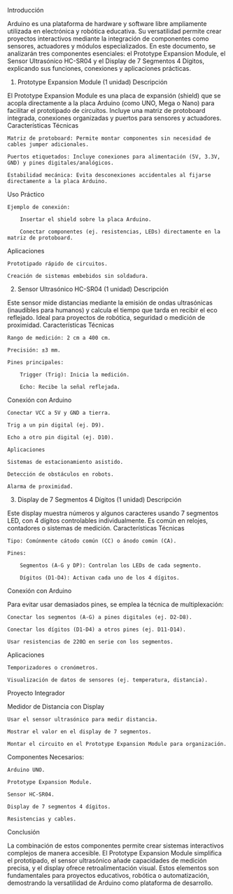 Introducción

Arduino es una plataforma de hardware y software libre ampliamente utilizada en electrónica y robótica educativa. Su versatilidad permite crear proyectos interactivos mediante la integración de componentes como sensores, actuadores y módulos especializados. En este documento, se analizarán tres componentes esenciales: el Prototype Expansion Module, el Sensor Ultrasónico HC-SR04 y el Display de 7 Segmentos 4 Dígitos, explicando sus funciones, conexiones y aplicaciones prácticas.
1. Prototype Expansion Module (1 unidad)
Descripción

El Prototype Expansion Module es una placa de expansión (shield) que se acopla directamente a la placa Arduino (como UNO, Mega o Nano) para facilitar el prototipado de circuitos. Incluye una matriz de protoboard integrada, conexiones organizadas y puertos para sensores y actuadores.
Características Técnicas

    Matriz de protoboard: Permite montar componentes sin necesidad de cables jumper adicionales.

    Puertos etiquetados: Incluye conexiones para alimentación (5V, 3.3V, GND) y pines digitales/analógicos.

    Estabilidad mecánica: Evita desconexiones accidentales al fijarse directamente a la placa Arduino.

Uso Práctico

    Ejemplo de conexión:

        Insertar el shield sobre la placa Arduino.

        Conectar componentes (ej. resistencias, LEDs) directamente en la matriz de protoboard.

Aplicaciones

    Prototipado rápido de circuitos.

    Creación de sistemas embebidos sin soldadura.

2. Sensor Ultrasónico HC-SR04 (1 unidad)
Descripción

Este sensor mide distancias mediante la emisión de ondas ultrasónicas (inaudibles para humanos) y calcula el tiempo que tarda en recibir el eco reflejado. Ideal para proyectos de robótica, seguridad o medición de proximidad.
Características Técnicas

    Rango de medición: 2 cm a 400 cm.

    Precisión: ±3 mm.

    Pines principales:

        Trigger (Trig): Inicia la medición.

        Echo: Recibe la señal reflejada.

Conexión con Arduino

    Conectar VCC a 5V y GND a tierra.

    Trig a un pin digital (ej. D9).

    Echo a otro pin digital (ej. D10).

    Aplicaciones

    Sistemas de estacionamiento asistido.

    Detección de obstáculos en robots.

    Alarma de proximidad.

3. Display de 7 Segmentos 4 Dígitos (1 unidad)
Descripción

Este display muestra números y algunos caracteres usando 7 segmentos LED, con 4 dígitos controlables individualmente. Es común en relojes, contadores o sistemas de medición.
Características Técnicas

    Tipo: Comúnmente cátodo común (CC) o ánodo común (CA).

    Pines:

        Segmentos (A-G y DP): Controlan los LEDs de cada segmento.

        Dígitos (D1-D4): Activan cada uno de los 4 dígitos.

Conexión con Arduino

Para evitar usar demasiados pines, se emplea la técnica de multiplexación:

    Conectar los segmentos (A-G) a pines digitales (ej. D2-D8).

    Conectar los dígitos (D1-D4) a otros pines (ej. D11-D14).

    Usar resistencias de 220Ω en serie con los segmentos.
Aplicaciones

    Temporizadores o cronómetros.

    Visualización de datos de sensores (ej. temperatura, distancia).

Proyecto Integrador

Medidor de Distancia con Display

    Usar el sensor ultrasónico para medir distancia.

    Mostrar el valor en el display de 7 segmentos.

    Montar el circuito en el Prototype Expansion Module para organización.

Componentes Necesarios:

    Arduino UNO.

    Prototype Expansion Module.

    Sensor HC-SR04.

    Display de 7 segmentos 4 dígitos.

    Resistencias y cables.

Conclusión

La combinación de estos componentes permite crear sistemas interactivos complejos de manera accesible. El Prototype Expansion Module simplifica el prototipado, el sensor ultrasónico añade capacidades de medición precisa, y el display ofrece retroalimentación visual. Estos elementos son fundamentales para proyectos educativos, robótica o automatización, demostrando la versatilidad de Arduino como plataforma de desarrollo.
